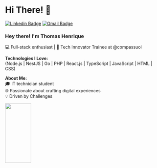 
<h1>Hi There! 👋</h1>

[![Linkedin Badge](https://img.shields.io/badge/-LinkedIn-6633cc?style=flat-square&logo=Linkedin&logoColor=white&link=https://www.linkedin.com/in/thom-henrique/)](https://www.linkedin.com/in/thom-henrique/)
[![Gmail Badge](https://img.shields.io/badge/-thomas.santos02209@gmail.com-6633cc?style=flat-square&logo=Gmail&logoColor=white&link=mailto:thomas.santos02209@gmail.com)](mailto:thomas.santos02209@gmail.com)



### Hey there! I'm Thomas Henrique  
💻 Full-stack enthusiast | 🚀 Tech Innovator
Trainee at @compassuol

**Technologies I Love:**  
(Node.js | NestJS | Go | PHP | React.js | TypeScript | JavaScript | HTML | CSS)  

**About Me:**  
🎓 IT technician student  
🌐 Passionate about crafting digital experiences  
💡 Driven by Challenges 


<div align="left">
  
  <img width="41%" height="195px" src="https://github-readme-stats.vercel.app/api/top-langs/?username=thethoomm&layout=compact&hide_border=true&title_color=8f00ff&text_color=ffffff&bg_color=0d1117" />

</div>

